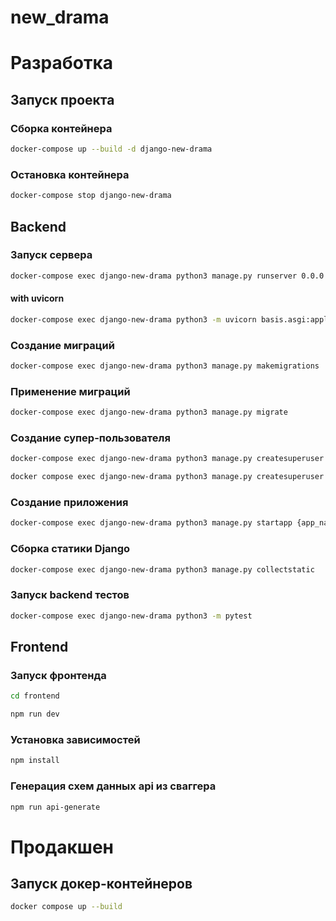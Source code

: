 # new_drama

# Разработка

## Запуск проекта

### Сборка контейнера
```sh
docker-compose up --build -d django-new-drama
```

### Остановка контейнера
```sh
docker-compose stop django-new-drama
```

## Backend

### Запуск сервера
```sh
docker-compose exec django-new-drama python3 manage.py runserver 0.0.0.0:8011
```

#### with uvicorn
```sh
docker-compose exec django-new-drama python3 -m uvicorn basis.asgi:application --reload --host 0.0.0.0 --port 8011
```

### Создание миграций
```sh
docker-compose exec django-new-drama python3 manage.py makemigrations
```

### Применение миграций
```sh
docker-compose exec django-new-drama python3 manage.py migrate
```

### Cоздание супер-пользователя
```sh
docker-compose exec django-new-drama python3 manage.py createsuperuser
```
```sh
docker compose exec django-new-drama python3 manage.py createsuperuser
```

### Создание приложения
```sh
docker-compose exec django-new-drama python3 manage.py startapp {app_name}
```

### Сборка статики Django
```sh
docker-compose exec django-new-drama python3 manage.py collectstatic
```

### Запуск backend тестов
```sh
docker-compose exec django-new-drama python3 -m pytest
```


## Frontend

### Запуск фронтенда

```sh
cd frontend
```
```sh
npm run dev
```




### Установка зависимостей
```sh
npm install
```

### Генерация схем данных api из сваггера
```sh
npm run api-generate
```

# Продакшен

## Запуск докер-контейнеров
```sh
docker compose up --build
```
